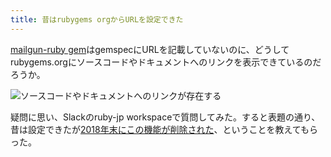 ```yaml
---
title: 昔はrubygems orgからURLを設定できた
---
```

[mailgun-ruby gem](https://rubygems.org/gems/mailgun-ruby)はgemspecにURLを記載していないのに、どうしてrubygems.orgにソースコードやドキュメントへのリンクを表示できているのだろうか。

![](https://lh6.googleusercontent.com/iPlV94BluPh_QVZXFF8hUcXHzvKJRSTxz5BzZrnOpmvRZnDj8_ndF_vqrecDyBs0VtCgrYT26Xv7TZI6HLuYuF9y38mZKspM1Uf6BnIM3EgCgZTDbqGjSI-j7xxx5-EDbYQrJp-HBKHEl8UATvETvewGw225Yk-Dgq4vNLVr71ExWPYuk0ZcOWcTjB1t "ソースコードやドキュメントへのリンクが存在する")

疑問に思い、Slackのruby-jp workspaceで質問してみた。すると表題の通り、昔は設定できたが[2018年末にこの機能が削除された](https://github.com/rubygems/rubygems.org/pull/1815)、ということを教えてもらった。

